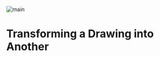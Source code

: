 ![main](Transforming-a-Drawing-into-Another-art-piece-/Screenshots/transforming_pics.png)
# Transforming a Drawing into Another


